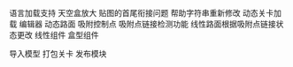 语言加载支持
天空盒放大
贴图的首尾衔接问题
帮助字符串重新修改
动态关卡加载
编辑器
  动态路面
    吸附控制点
      吸附点链接检测功能
      线性路面根据吸附点链接状态更改
    线性组件
    盒型组件

  导入模型
  打包关卡
  发布模块
